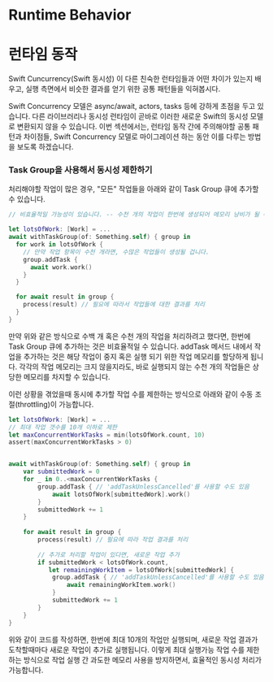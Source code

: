 # Runtime Behavior

# 런타임 동작

Swift Cuncurrency(Swift 동시성) 이 다른 친숙한 런타임들과 어떤 차이가 있는지 배우고, 실행 측면에서 비슷한 결과를 얻기 위한 공통 패턴들을 익혀봅시다.

Swift Concurrency 모델은 async/await, actors, tasks 등에 강하게 초점을 두고 있습니다. 다른 라이브러리나 동시성 런타임이 곧바로 이러한 새로운 Swift의 동시성 모델로 변환되지 않을 수 있습니다. 이번 섹션에서는, 런타임 동작 간에 주의해야할 공통 패턴과 차이점들, Swift Concurrency 모델로 마이그레이션 하는 동안 이를 다루는 방법을 보도록 하겠습니다.



### Task Group을 사용해서 동시성 제한하기

처리해야할 작업이 많은 경우, "모든" 작업들을 아래와 같이 Task Group 큐에 추가할 수 있습니다.

```swift
// 비효율적일 가능성이 있습니다. -- 수천 개의 작업이 한번에 생성되어 메모리 낭비가 될 수 있음!

let lotsOfWork: [Work] = ...
await withTaskGroup(of: Something.self) { group in
  for work in lotsOfWork {
    // 만약 작업 항목이 수천 개라면, 수많은 작업들이 생성될 겁니다.
    group.addTask {
      await work.work()
    }
  }

  for await result in group {
    process(result) // 필요에 따라서 작업들에 대한 결과를 처리
  }
}
```

만약 위와 같은 방식으로 수백 개 혹은 수천 개의 작업을 처리하려고 했다면, 한번에 Task Group 큐에 추가하는 것은 비효율적일 수 있습니다. addTask 메서드 내에서 작업을 추가하는 것은 해당 작업이 중지 혹은 실행 되기 위한 작업 메모리를 할당하게 됩니다. 각각의 작업 메모리는 크지 않을지라도, 바로 실행되지 않는 수천 개의 작업들은 상당한 메모리를 차지할 수 있습니다.

이런 상황을 겪었을때 동시에 추가할 작업 수를 제한하는 방식으로 아래와 같이 수동 조절(throttling)이 가능합니다.

```swift
let lotsOfWork: [Work] = ... 
// 최대 작업 갯수를 10개 이하로 제한
let maxConcurrentWorkTasks = min(lotsOfWork.count, 10)
assert(maxConcurrentWorkTasks > 0)


await withTaskGroup(of: Something.self) { group in
    var submittedWork = 0
    for _ in 0..<maxConcurrentWorkTasks {
        group.addTask { // 'addTaskUnlessCancelled'를 사용할 수도 있음
            await lotsOfWork[submittedWork].work() 
        }
        submittedWork += 1
    }
    
    for await result in group {
        process(result) // 필요에 따라 작업 결과를 처리
    
      	// 추가로 처리할 작업이 있다면, 새로운 작업 추가
        if submittedWork < lotsOfWork.count, 
           let remainingWorkItem = lotsOfWork[submittedWork] {
            group.addTask { // 'addTaskUnlessCancelled'를 사용할 수도 있음
                await remainingWorkItem.work() 
            }  
            submittedWork += 1
        }
    }
}
```

위와 같이 코드를 작성하면, 한번에 최대 10개의 작업만 실행되며, 새로운 작업 결과가 도착할때마다 새로운 작업이 추가로 실행됩니다. 이렇게 최대 실행가능 작업 수를 제한하는 방식으로 작업 실행 간 과도한 메모리 사용을 방지하면서, 효율적인 동시성 처리가 가능합니다.
